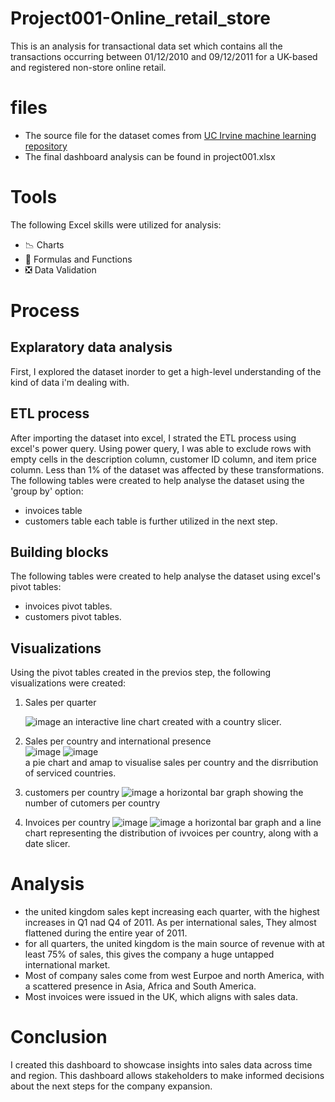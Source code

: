 # Project001-Online_retail_store
This is an analysis for transactional data set which contains all the transactions occurring between 01/12/2010 and 09/12/2011 for a UK-based and registered non-store online retail.

# files
- The source file for the dataset comes from [UC Irvine machine learning repository](https://archive.ics.uci.edu/dataset/352/online+retail)  
- The final dashboard analysis can be found in project001.xlsx

# Tools
The following Excel skills were utilized for analysis:  
- 📉 Charts
- 🧮 Formulas and Functions
- ❎ Data Validation

# Process
## Explaratory data analysis
First, I explored the dataset inorder to get a high-level understanding of the kind of data i'm dealing with.
## ETL process
After importing the dataset into excel, I strated the ETL process using excel's power query. Using power query, I was able to exclude rows with empty cells in the description column, customer ID column, and item price column. Less than 1% of the dataset was affected by these transformations.  
The following tables were created to help analyse the dataset using the 'group by' option:  
- invoices table
- customers table
each table is further utilized in the next step. 

## Building blocks
The following tables were created to help analyse the dataset using excel's pivot tables:  
- invoices pivot tables.
- customers pivot tables.
  
## Visualizations
Using the pivot tables created in the previos step, the following visualizations were created:
1. Sales per quarter
     
   ![image](https://github.com/user-attachments/assets/c8784d8b-69f4-459e-840e-d6dfe5944321)
   an interactive line chart created with a country slicer.
   
2. Sales per country and international presence  
   ![image](https://github.com/user-attachments/assets/68be847a-06bd-4ea7-a910-a19d3c8573d7)
   ![image](https://github.com/user-attachments/assets/8ba2efc3-b909-4a8f-a9fd-811fbd51a91e)  
   a pie chart and amap to visualise sales per country and the disrribution of serviced countries.

3. customers per country
   ![image](https://github.com/user-attachments/assets/d8beaa51-f497-49e3-a20d-9659fd3eb9c4)
   a horizontal bar graph showing the number of cutomers per country

5. Invoices per country
   ![image](https://github.com/user-attachments/assets/fc47eb1e-386b-44e0-9e5d-2f710e19a997)
   ![image](https://github.com/user-attachments/assets/b72d358b-9746-474b-8c97-09f0a5718d1d)
   a horizontal bar graph and a line chart representing the distribution of ivvoices per country, along with a date slicer.


# Analysis
- the united kingdom sales kept increasing each quarter, with the highest increases in Q1 nad Q4 of 2011.
As per international sales, They almost flattened during the entire year of 2011.  
- for all quarters, the united kingdom is the main source of revenue with at least 75% of sales, this gives the company a huge untapped international market.
- Most of company sales come from west Eurpoe and north America, with a scattered presence in Asia, Africa and South America.
- Most invoices were issued in the UK, which aligns with sales data.



# Conclusion
I created this dashboard to showcase insights into sales data across time and region. This dashboard allows stakeholders to make informed decisions about the next steps for the company expansion.
